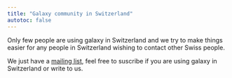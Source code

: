 ```yaml
---
title: "Galaxy community in Switzerland"
autotoc: false
---
```


Only few people are using galaxy in Switzerland and we try to make things easier for any people in Switzerland wishing to contact other Swiss people.

We just have a [mailing list](https://lists.galaxyproject.org/lists/galaxy-switzerland@lists.galaxyproject.org), feel free to suscribe if you are using galaxy in Switzerland or write to us.
